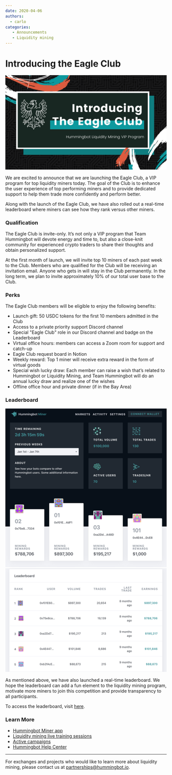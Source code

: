 ```yaml
---
date: 2020-04-06
authors:
  - carlo
categories:
   - Announcements
   - Liquidity mining
---
```


# Introducing the Eagle Club

![cover](cover.png)

We are excited to announce that we are launching the Eagle Club, a VIP program for top liquidity miners today. The goal of the Club is to enhance the user experience of top performing miners and to provide dedicated support to help them trade more confidently and perform better. 

Along with the launch of the Eagle Club, we have also rolled out a real-time leaderboard where miners can see how they rank versus other miners.

### Qualification

The Eagle Club is invite-only. It’s not only a VIP program that Team Hummingbot will devote energy and time to, but also a close-knit community for experienced crypto traders to share their thoughts and obtain personalized support. 

At the first month of launch, we will invite top 10 miners of each past week to the Club. Members who are qualified for the Club will be receiving an invitation email. Anyone who gets in will stay in the Club permanently. In the long term, we plan to invite approximately 10% of our total user base to the Club. 

<!-- more -->

### Perks

The Eagle Club members will be eligible to enjoy the following benefits: 

- Launch gift: 50 USDC tokens for the first 10 members admitted in the Club
- Access to a private priority support Discord channel
- Special "Eagle Club" role in our Discord channel and badge on the Leaderboard
- Virtual office hours: members can access a Zoom room for support and catch-up
- Eagle Club request board in Notion
- Weekly reward: Top 1 miner will receive extra reward in the form of virtual goods
- Special wish lucky draw: Each member can raise a wish that’s related to Hummingbot or Liquidity Mining, and Team Hummingbot will do an annual lucky draw and realize one of the wishes
- Offline office hour and private dinner (if in the Bay Area)

### Leaderboard

![](lb1.png)
![](lb2.png)

As mentioned above, we have also launched a real-time leaderboard. We hope the leaderboard can add a fun element to the liquidity mining program, motivate more miners to join this competition and provide transparency to all participants. 

To access the leaderboard, visit [here](https://miner.hummingbot.io/leaderboard). 
 
### Learn More

- [Hummingbot Miner app](https://miner.hummingbot.io)
- [Liquidity mining live training sessions](https://www.eventbrite.com/e/learn-to-use-hummingbot-crypto-market-making-live-training-session-tickets-100968806418)
- [Active campaigns](https://support.hummingbot.io/hc/en-us/sections/900002130663-Campaigns)
- [Hummingbot Help Center](https://support.hummingbot.io)
---

For exchanges and projects who would like to learn more about liquidity mining, please contact us at [partnerships@hummingbot.io](mailto:partnerships@hummingbot.io).
